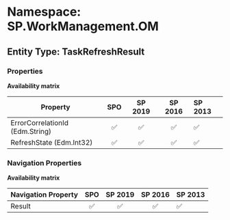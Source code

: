 # Namespace: SP.WorkManagement.OM

## Entity Type: TaskRefreshResult

### Properties

**Availability matrix**

Property | SPO | SP 2019 | SP 2016 | SP 2013
----------|:---:|:-------:|:-------:|:-------
ErrorCorrelationId (Edm.String) | ✅ | ✅ | ✅ | ✅
RefreshState (Edm.Int32) | ✅ | ✅ | ✅ | ✅

### Navigation Properties

**Availability matrix**

Navigation Property | SPO | SP 2019 | SP 2016 | SP 2013
----------|:---:|:-------:|:-------:|:-------
Result | ✅ | ✅ | ✅ | ✅
